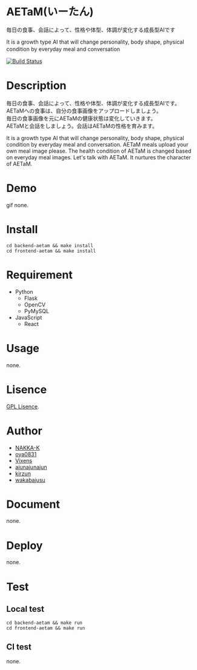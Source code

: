 # AETaM(いーたん)
毎日の食事、会話によって、性格や体型、体調が変化する成長型AIです

It is a growth type AI that will change personality, body shape, physical condition by everyday meal and conversation　　

[![Build Status](https://travis-ci.org/NAKKA-K/AETaM.svg?branch=master)](https://travis-ci.org/NAKKA-K/AETaM)

# Description
毎日の食事、会話によって、性格や体型、体調が変化する成長型AIです。   
AETaMへの食事は、自分の食事画像をアップロードしましょう。  
毎日の食事画像を元にAETaMの健康状態は変化していきます。  
AETaMと会話をしましょう。会話はAETaMの性格を育みます。

It is a growth type AI that will change personality, body shape, physical condition by everyday meal and conversation.
AETaM meals upload your own meal image please.
The health condition of AETaM is changed based on everyday meal images.
Let's talk with AETaM. It nurtures the character of AETaM.

# Demo
gif none.

# Install
`cd backend-aetam && make install`  
`cd frontend-aetam && make install`  

# Requirement
- Python
  - Flask
  - OpenCV
  - PyMySQL
- JavaScript
  - React

# Usage
none.

# Lisence
[GPL Lisence](https://github.com/NAKKA-K/AETaM).

# Author
- [NAKKA-K](https://github.com/NAKKA-K)
- [oya0831](https://github.com/oya0831)
- [Vixens](https://github.com/Vixens)
- [ajunajunajun](https://github.com/ajunajunajun)
- [kirzun](https://github.com/kirzun)
- [wakabajusu](https://github.com/wakabajusu)

# Document
none.

# Deploy
none.

# Test
## Local test
`cd backend-aetam && make run`  
`cd frontend-aetam && make run`  

## CI test
none.
